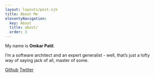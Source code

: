 ```yaml
---
layout: layouts/post.njk
title: About Me
eleventyNavigation:
  key: About
  title: about/
  order: 3
---
```


My name is **Omkar Patil**.

I’m a software architect and an expert generalist - well, that’s just a lofty way of saying jack of all, master of some.

[Github](https://github.com/ospatil)
[Twitter](https://twitter.com/omkar_p)
